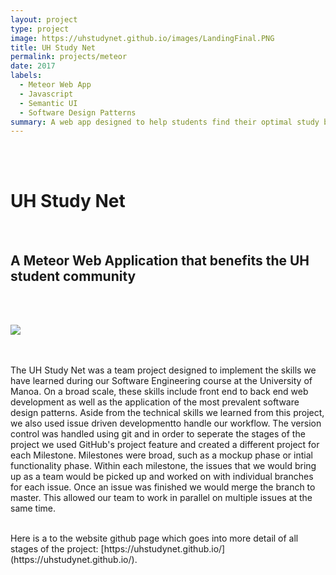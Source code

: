 ```yaml
---
layout: project
type: project
image: https://uhstudynet.github.io/images/LandingFinal.PNG
title: UH Study Net
permalink: projects/meteor
date: 2017
labels:
  - Meteor Web App
  - Javascript
  - Semantic UI
  - Software Design Patterns
summary: A web app designed to help students find their optimal study buddies on campus. 
---
```



<br><br>

# UH Study Net

<br>

## A Meteor Web Application that benefits the UH student community
<br><br>

<div class="ui image">
  <img class="ui centered image" src="https://uhstudynet.github.io/images/LandingFinal.PNG">
</div>

<br><br>
The UH Study Net was a team project designed to implement the skills we have learned during our Software Engineering course at the University of Manoa. On a broad scale, these skills include front end to back end web development as well as the application of the most prevalent software design patterns. Aside from the technical skills we learned from this project, we also used issue driven developmentto handle our workflow. The version control was handled using git and in order to seperate the stages of the project we used GitHub's project feature and created a different project for each Milestone. Milestones were broad, such as a mockup phase or intial functionality phase. Within each milestone, the issues that we would bring up as a team would be picked up and worked on with individual branches for each issue. Once an issue was finished we would merge the branch to master. This allowed our team to work in parallel on multiple issues at the same time. 

<br> 
Here is a to the website github page which goes into more detail of all stages of the project: [https://uhstudynet.github.io/](https://uhstudynet.github.io/). 





